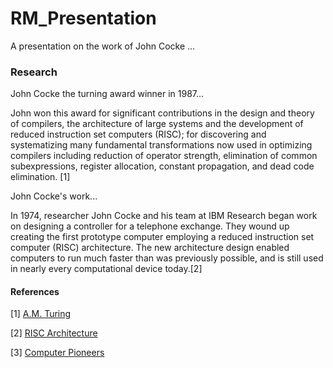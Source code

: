 # RM_Presentation
A presentation on the work of John Cocke ...

### Research
John Cocke the turning award winner in 1987...

John won this award for significant contributions in the design and theory of compilers, the architecture of large systems and the development of reduced instruction set computers (RISC); for discovering and systematizing many fundamental transformations now used in optimizing compilers including reduction of operator strength, elimination of common subexpressions, register allocation, constant propagation, and dead code elimination. [1]

John Cocke's work...

In 1974, researcher John Cocke and his team at IBM Research began work on designing a controller for a telephone exchange. They wound up creating the first prototype computer employing a reduced instruction set computer (RISC) architecture. The new architecture design enabled computers to run much faster than was previously possible, and is still used in nearly every computational device today.[2]

#### References 
[1] [A.M. Turing](https://amturing.acm.org/award_winners/cocke_2083115.cfm)

[2] [RISC Architecture](https://www.ibm.com/ibm/history/ibm100/us/en/icons/risc/)

[3] [Computer Pioneers](https://history.computer.org/pioneers/cocke.html)
